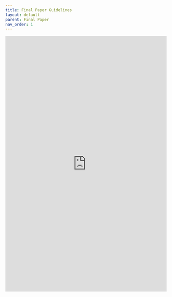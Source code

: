 ```yaml
---
title: Final Paper Guidelines
layout: default
parent: Final Paper
nav_order: 1
---
```

<iframe 
    src="https://docs.google.com/document/d/e/2PACX-1vRfWHpYUKn7CqqAJS4jhGjts_iD5_ULaT0nLx0TZSWVqPeUNB6qUj4UgOnmxgM5O30_t3ZLILjFm_Rw/pub?embedded=true" 
    width="100%" 
    height="800px" 
    frameborder="0" 
    allowfullscreen>
</iframe>

